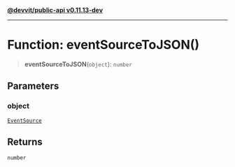 [**@devvit/public-api v0.11.13-dev**](../../../../README.md)

---

# Function: eventSourceToJSON()

> **eventSourceToJSON**(`object`): `number`

## Parameters

### object

[`EventSource`](../../../../enumerations/EventSource.md)

## Returns

`number`
